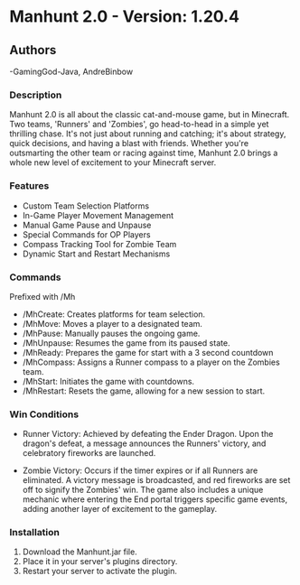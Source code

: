 
# Manhunt 2.0 - Version: 1.20.4




## Authors

-GamingGod-Java, AndreBinbow


### Description
Manhunt 2.0 is all about the classic cat-and-mouse game, but in Minecraft. Two teams, 'Runners' and 'Zombies', go head-to-head in a simple yet thrilling chase. It's not just about running and catching; it's about strategy, quick decisions, and having a blast with friends. Whether you're outsmarting the other team or racing against time, Manhunt 2.0 brings a whole new level of excitement to your Minecraft server.
### Features
* Custom Team Selection Platforms
* In-Game Player Movement Management
* Manual Game Pause and Unpause
* Special Commands for OP Players
* Compass Tracking Tool for Zombie Team
* Dynamic Start and Restart Mechanisms
### Commands
Prefixed with /Mh

* /MhCreate: Creates platforms for team selection.
* /MhMove: Moves a player to a designated team.
* /MhPause: Manually pauses the ongoing game.
* /MhUnpause: Resumes the game from its paused state.
* /MhReady: Prepares the game for start with a 3 second countdown
* /MhCompass: Assigns a Runner compass to a player on the Zombies team.
* /MhStart: Initiates the game with countdowns.
* /MhRestart: Resets the game, allowing for a new session to start.

### Win Conditions
* Runner Victory: Achieved by defeating the Ender Dragon. Upon the dragon's defeat, a message announces the Runners' victory, and celebratory fireworks are launched.

* Zombie Victory: Occurs if the timer expires or if all Runners are eliminated. A victory message is broadcasted, and red fireworks are set off to signify the Zombies' win.
  The game also includes a unique mechanic where entering the End portal triggers specific game events, adding another layer of excitement to the gameplay.
### Installation
1. Download the Manhunt.jar file.
2. Place it in your server's plugins directory.
3. Restart your server to activate the plugin.
